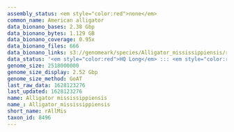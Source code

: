 ```yaml
---
assembly_status: <em style="color:red">none</em>
common_name: American alligator
data_bionano_bases: 2.38 Gbp
data_bionano_bytes: 1.129 GB
data_bionano_coverage: 0.95x
data_bionano_files: 666
data_bionano_links: s3://genomeark/species/Alligator_mississippiensis/rAllMis1/genomic_data/bionano/<br>
data_status: '<em style="color:red">HQ Long</em> ::: <em style="color:red">Long</em> ::: <em style="color:green">Short</em> ::: <em style="color:green">Phasing</em> ::: <em style="color:red">Scaffolding</em>'
genome_size: 2518000000
genome_size_display: 2.52 Gbp
genome_size_method: GoAT
last_raw_data: 1628123276
last_updated: 1628123276
name: Alligator mississippiensis
name_: Alligator_mississippiensis
short_name: rAllMis
taxon_id: 8496
---
```

